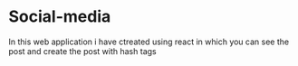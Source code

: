 # Social-media
In this web application i have ctreated using react in which you can see the post and create the post with hash tags
